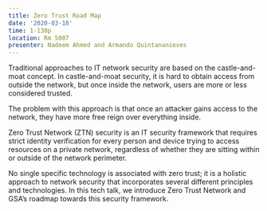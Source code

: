 ```yaml
---
title: Zero Trust Road Map
date: '2020-03-18'
time: 1-130p
location: Rm 5007
presenter: Nadeem Ahmed and Armando Quintananieves
---
```


Traditional approaches to IT network security are based on the castle-and-moat concept. In castle-and-moat security, it is hard to obtain access from outside the network, but once inside the network, users are more or less considered trusted.

The problem with this approach is that once an attacker gains access to the network, they have more free reign over everything inside.

Zero Trust Network (ZTN) security is an IT security framework that requires strict identity verification for every person and device trying to access resources on a private network, regardless of whether they are sitting within or outside of the network perimeter.

No single specific technology is associated with zero trust; it is a holistic approach to network security that incorporates several different principles and technologies. In this tech talk, we introduce Zero Trust Network and GSA’s roadmap towards this security framework.

